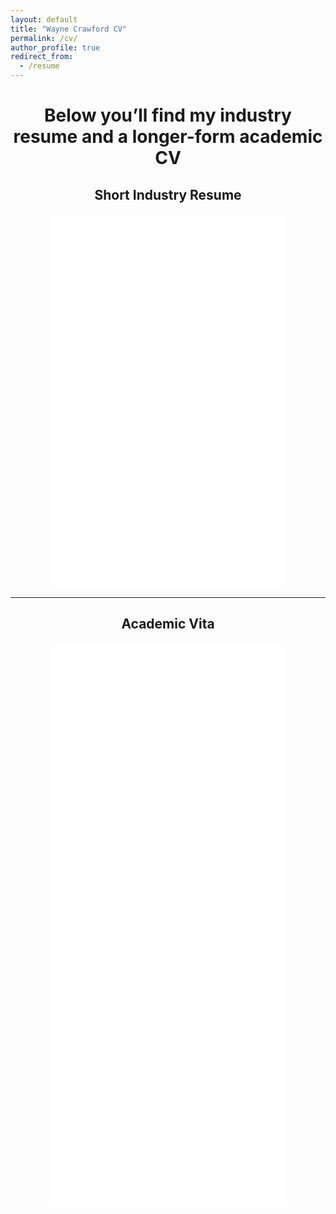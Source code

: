 ```yaml
---
layout: default
title: "Wayne Crawford CV"
permalink: /cv/
author_profile: true
redirect_from:
  - /resume
---
```


<div class="cv-centered" style="text-align: center;">

# Below you’ll find my industry resume and a longer-form academic CV

## Short Industry Resume

<embed src="/files/wayne_crawford_resume.pdf" type="application/pdf" width="75%" height="600px" />

---

## Academic Vita

<embed src="/files/wayne_crawford_vita_full.pdf" type="application/pdf" width="75%" height="900px" />

</div>